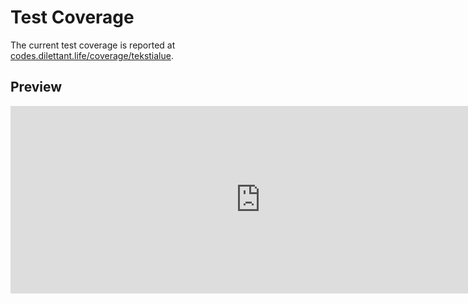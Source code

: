 # Test Coverage

The current test coverage is reported at <a href="https://codes.dilettant.life/coverage/tekstialue/" target="coverage">codes.dilettant.life/coverage/tekstialue</a>.

## Preview

<iframe width="800px" height="300px" style="border: 0px;" src="https://codes.dilettant.life/coverage/tekstialue/"></iframe>
